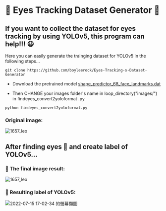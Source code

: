 # :eyes: Eyes Tracking Dataset Generator :eyes:

## If you want to collect the dataset for eyes tracking by using YOLOv5, this program can help!!! :smiley:

Here you can easily generate the trainging  dataset for YOLOv5 in the following steps...

<pre><code>git clone https://github.com/boyleerock/Eyes-Tracking-s-Dataset-Generator</code></pre>

- Download the pretrained model [shape_predictor_68_face_landmarks.dat](https://github.com/tzutalin/dlib-android/blob/master/data/shape_predictor_68_face_landmarks.dat)

- Then CHANGE your images folder's name in loop_directory("images/") in findeyes_convert2yoloformat .py

<pre><code>python findeyes_convert2yoloformat.py</code></pre>




### Original image:

![1657_leo](https://user-images.githubusercontent.com/61671531/179191177-6cb7da80-4ee4-44d1-a8ad-52366dae0933.jpg)




## After finding eyes :eyes: and create label of YOLOv5...
### :star2: The final image result:

![1657_leo](https://user-images.githubusercontent.com/61671531/179191131-04c314bc-444a-4f6f-a21f-d649e10ff147.jpg)

### :star2: Resulting label of YOLOv5:

![2022-07-15 17-02-34 的螢幕擷圖](https://user-images.githubusercontent.com/61671531/179191421-8a83be1b-1252-4ff8-8c89-7a73ebe11817.png)
